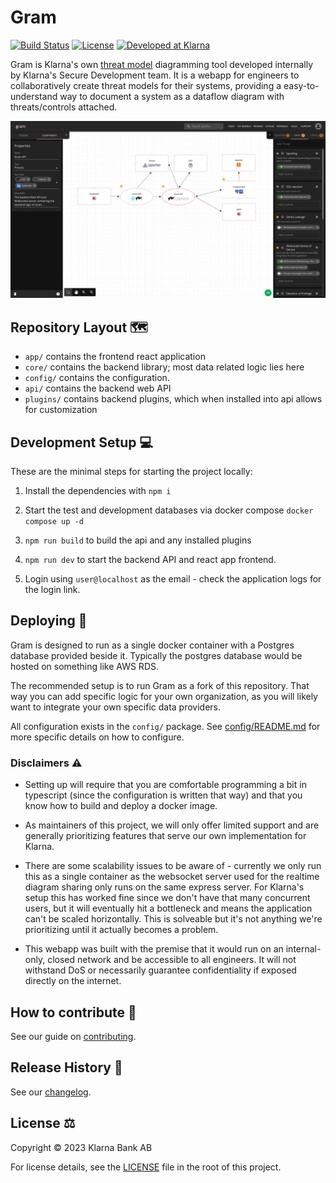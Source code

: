 # Gram

[![Build Status][ci-image]][ci-url]
[![License][license-image]][license-url]
[![Developed at Klarna][klarna-image]][klarna-url]

Gram is Klarna's own [threat model][owasp-tm] diagramming tool developed internally by Klarna's Secure Development team. It is a webapp for engineers to collaboratively create threat models for their systems, providing a easy-to-understand way to document a system as a dataflow diagram with threats/controls attached.

![Screenshot](screenshot.png)

## Repository Layout 🗺️

- `app/` contains the frontend react application
- `core/` contains the backend library; most data related logic lies here
- `config/` contains the configuration.
- `api/` contains the backend web API
- `plugins/` contains backend plugins, which when installed into api allows for customization

## Development Setup 💻

These are the minimal steps for starting the project locally:

1. Install the dependencies with `npm i`

2. Start the test and development databases via docker compose `docker compose up -d`

3. `npm run build` to build the api and any installed plugins

4. `npm run dev` to start the backend API and react app frontend.

5. Login using `user@localhost` as the email - check the application logs for the login link.

## Deploying 🚀

Gram is designed to run as a single docker container with a Postgres database provided beside it. Typically the postgres database would be hosted on something like AWS RDS.

The recommended setup is to run Gram as a fork of this repository. That way you can add specific logic for your own organization, as
you will likely want to integrate your own specific data providers.

All configuration exists in the `config/` package. See [config/README.md](config/README.md) for more specific details on how to configure.

### Disclaimers ⚠️

- Setting up will require that you are comfortable programming a bit in typescript (since the configuration is written that way) and that
  you know how to build and deploy a docker image.

- As maintainers of this project, we will only offer limited support and are generally prioritizing features that serve our own implementation for Klarna.

- There are some scalability issues to be aware of - currently we only run this as a single container as the websocket server used for the
  realtime diagram sharing only runs on the same express server. For Klarna's setup this has worked fine since we don't have that many concurrent users,
  but it will eventually hit a bottleneck and means the application can't be scaled horizontally. This is solveable but it's not anything we're prioritizing until it actually becomes a problem.

- This webapp was built with the premise that it would run on an internal-only, closed network and be accessible to all engineers. It will not withstand DoS or necessarily guarantee confidentiality if exposed
  directly on the internet.

## How to contribute 🙋

See our guide on [contributing](CONTRIBUTING.md).

## Release History 📜

See our [changelog](CHANGELOG.md).

<!-- ## Thanks to -->
<!-- TODO: need to grab these from old repo somehow + ideally automate -->

## License ⚖️

Copyright © 2023 Klarna Bank AB

For license details, see the [LICENSE](LICENSE) file in the root of this project.

<!-- Markdown link & img dfn's -->

[ci-image]: https://github.com/klarna-incubator/gram/actions/workflows/ci.yml/badge.svg?branch=master
[ci-url]: https://github.com/klarna-incubator/gram/actions?query=branch%3Amaster
[license-image]: https://img.shields.io/badge/license-Apache%202-blue?style=flat-square
[license-url]: http://www.apache.org/licenses/LICENSE-2.0
[klarna-image]: https://img.shields.io/badge/%20-Developed%20at%20Klarna-black?style=flat-square&labelColor=ffb3c7&logo=klarna&logoColor=black
[klarna-url]: https://klarna.github.io
[owasp-tm]: https://owasp.org/www-community/Threat_Modeling
